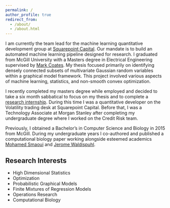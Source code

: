 ```yaml
---
permalink: /
author_profile: true
redirect_from: 
  - /about/
  - /about.html
---
```


I am currently the team lead for the machine learning quantitative development group at [Squarepoint Capital](https://www.squarepoint-capital.com/). Our mandate is to build an automated machine learning pipeline designed for research. I graduated from McGill University with a Masters degree in Electrical Engineering supervised by [Mark Coates](http://www.ece.mcgill.ca/~mcoate/). My thesis focused primarily on identifying densely connected subsets of multivariate Gaussian random variables within a graphical model framework. This project involved various aspects of machine learning, statistics, and non-smooth convex optimization.

I recently completed my masters degree while employed and decided to take a six month sabbatical to focus on my thesis and to complete a [research internship](https://www.mitacs.ca/en/projects/statistical-learning-financial-time-series). During this time I was a quantitative developer on the Volatility trading desk at Squarepoint Capital. Before that, I was a Technology Associate at Morgan Stanley after completing my undergraduate degree where I worked on the Credit Risk team.

Previously, I obtained a Bachelor’s in Computer Science and Biology in 2015 from McGill. During my undergraduate years I co-authored and published a computational biology paper working alongside esteemed academics [Mohamed Smaoui](https://www.linkedin.com/in/mrsmaoui/) and [Jerome Waldispuhl](https://www.cs.mcgill.ca/~jeromew/). 

## Research Interests

+ High Dimensional Statistics
+ Optimization
+ Probabilistic Graphical Models
+ Finite Mixtures of Regression Models
+ Operations Research
+ Computational Biology